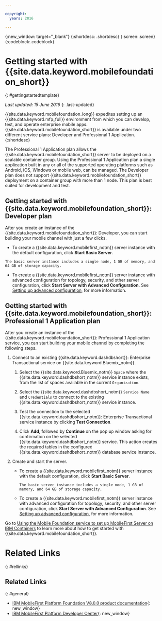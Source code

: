 ```yaml
---

copyright:
  years: 2016

---
```


{:new_window: target="_blank"}
{:shortdesc: .shortdesc}
{:screen:.screen}
{:codeblock:.codeblock}

# Getting started with {{site.data.keyword.mobilefoundation_short}}
{: #gettingstartedtemplate}

*Last updated: 15 June 2016*
{: .last-updated}

{{site.data.keyword.mobilefoundation_long}} expedites setting up an {{site.data.keyword.mfp_full}} environment from which you can develop, test, and operate enterprise mobile apps. {{site.data.keyword.mobilefoundation_short}} is available under two different service plans: Developer and Professional 1 Application.
{:shortdesc}

The Professional 1 Application plan allows the {{site.data.keyword.mobilefoundation_short}} server to be deployed on a scalable container group. Using the Professional 1 Application plan a single application built in any or all of the supported operating platforms such as Android, iOS, Windows or mobile web, can be managed. The Developer plan does not support {{site.data.keyword.mobilefoundation_short}} deployment on a container group with more than 1 node. This plan is best suited for development and test.

## Getting started with {{site.data.keyword.mobilefoundation_short}}: Developer plan

After you create an instance of the {{site.data.keyword.mobilefoundation_short}}: Developer, you can start building your mobile channel with just a few clicks.

*	To create a {{site.data.keyword.mobilefirst_notm}} server instance with the default configuration, click **Start Basic Server**.

  `The basic server instance includes a single node, 1 GB of memory, and 64 GB of storage capacity.`

* To create a {{site.data.keyword.mobilefirst_notm}} server instance with advanced configuration for topology, security, and other server configuration, click **Start Server with Advanced Configuration**. See [Setting up advanced configuration](c_using_mfs_p1.html#using_mfs_advanced_p1), for more information.

## Getting started with {{site.data.keyword.mobilefoundation_short}}: Professional 1 Application plan

After you create an instance of the {{site.data.keyword.mobilefoundation_short}}: Professional 1 Application service, you can start building your mobile channel by completing the following steps.

1.  Connect to an existing {{site.data.keyword.dashdbshort}}: Enterprise Transactional service on {{site.data.keyword.Bluemix_notm}}.

    1.  Select the {{site.data.keyword.Bluemix_notm}} `Space` where the {{site.data.keyword.dashdbshort_notm}} service instance exists, from the list of spaces available in the current `Organization`.

    2.  Select the {{site.data.keyword.dashdbshort_notm}} `Service Name` and `Credentials` to connect to the existing  {{site.data.keyword.dashdbshort_notm}} service instance.

    3.  Test the connection to the selected  {{site.data.keyword.dashdbshort_notm}}: Enterprise Transactional service instance by clicking **Test Connection**.

    4.  Click **Add**, followed by **Continue** on the pop up window asking for confirmation on the selected {{site.data.keyword.dashdbshort_notm}} service. This action creates the required tables in the configured {{site.data.keyword.dashdbshort_notm}} database service instance.

2.  Create and start the server.

    * To create a {{site.data.keyword.mobilefirst_notm}} server instance with the default configuration, click **Start Basic Server**.

      `The basic server instance includes a single node, 1 GB of memory, and 64 GB of storage capacity.`

    * To create a {{site.data.keyword.mobilefirst_notm}} server instance with advanced configuration for topology, security, and other server configuration, click **Start Server with Advanced Configuration**. See [Setting up advanced configuration](c_using_mfs_p2.html#using_mfs_advanced_p2), for more information.

Go to [Using the Mobile Foundation service to set up MobileFirst Server on IBM Containers](https://mobilefirstplatform.ibmcloud.com/tutorials/en/foundation/8.0/ibm-containers/using-mobile-foundation/) to learn more about how to get started with {{site.data.keyword.mobilefoundation_short}}.

# Related Links
{: #rellinks}

## Related Links
{: #general}

*	[IBM MobileFirst Platform Foundation V8.0.0 product documentation](https://www.ibm.com/support/knowledgecenter/SSHS8R_8.0.0/wl_welcome.html){: new_window}
*	[IBM MobileFirst Platform Developer Center](https://mobilefirstplatform.ibmcloud.com){: new_window}
